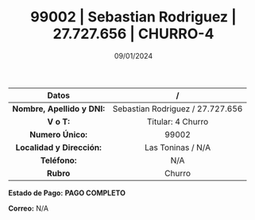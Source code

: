 ﻿---
title: 99002 | Sebastian Rodriguez | 27.727.656 | CHURRO-4
date: 09/01/2024
draft: false
tags: ['las toninas', 'titular', 'churro']
---

|          **Datos**          |  /  |
|:---------------------------:|:---:|
| **Nombre, Apellido y DNI:** | Sebastian Rodriguez / 27.727.656 |
|          **V o T:**         | Titular: 4 Churro |
|      **Numero Único:**      | 99002 |
|  **Localidad y Dirección:** | Las Toninas / N/A |
|        **Teléfono:**        | N/A |
|          **Rubro**          | Churro |

**Estado de Pago:** **PAGO COMPLETO**

**Correo:** N/A
